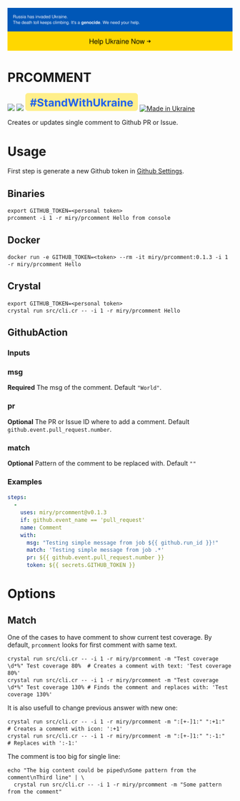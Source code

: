 [![Stand With Ukraine](https://raw.githubusercontent.com/vshymanskyy/StandWithUkraine/main/banner2-direct.svg)](https://stand-with-ukraine.pp.ua/)

# PRCOMMENT

[![](https://img.shields.io/github/release/miry/prcomment.svg?style=flat)](https://github.com/miry/prcomment/releases)
[![](https://img.shields.io/github/license/miry/prcomment)](https://raw.githubusercontent.com/miry/prcomment/master/LICENSE)
[![Stand With Ukraine](https://raw.githubusercontent.com/vshymanskyy/StandWithUkraine/main/badges/StandWithUkraine.svg)](https://stand-with-ukraine.pp.ua)
[![Made in Ukraine](https://img.shields.io/badge/made_in-ukraine-ffd700.svg?labelColor=0057b7)](https://stand-with-ukraine.pp.ua)

Creates or updates single comment to Github PR or Issue.

# Usage

First step is generate a new Github token in [Github Settings](https://github.com/settings/tokens/new?description=prcomment&scopes=public_repo).

## Binaries

```shell
export GITHUB_TOKEN=<personal token>
prcomment -i 1 -r miry/prcomment Hello from console
```

## Docker

```shell
docker run -e GITHUB_TOKEN=<token> --rm -it miry/prcomment:0.1.3 -i 1 -r miry/prcomment Hello
```

## Crystal

```shell
export GITHUB_TOKEN=<personal token>
crystal run src/cli.cr -- -i 1 -r miry/prcomment Hello
```

## GithubAction

### Inputs

### msg

**Required** The msg of the comment. Default `"World"`.

### pr

**Optional** The PR or Issue ID where to add a comment. Default `github.event.pull_request.number`.

### match

**Optional** Pattern of the comment to be replaced with. Default `""`


### Examples

```yml
steps:
  -
    uses: miry/prcomment@v0.1.3
    if: github.event_name == 'pull_request'
    name: Comment
    with:
      msg: "Testing simple message from job ${{ github.run_id }}!"
      match: 'Testing simple message from job .*'
      pr: ${{ github.event.pull_request.number }}
      token: ${{ secrets.GITHUB_TOKEN }}
```

# Options

## Match

One of the cases to have comment to show current test coverage.
By default, `prcomment` looks for first comment with same text.

```shell
crystal run src/cli.cr -- -i 1 -r miry/prcomment -m "Test coverage \d*%" Test coverage 80%  # Creates a comment with text: 'Test coverage 80%'
crystal run src/cli.cr -- -i 1 -r miry/prcomment -m "Test coverage \d*%" Test coverage 130% # Finds the comment and replaces with: 'Test coverage 130%'
```

It is also usefull to change previous answer with new one:

```shell
crystal run src/cli.cr -- -i 1 -r miry/prcomment -m ":[+-]1:" ":+1:"  # Creates a comment with icon: ':+1'
crystal run src/cli.cr -- -i 1 -r miry/prcomment -m ":[+-]1:" ":-1:"  # Replaces with ':-1:'
```

The comment is too big for single line:

```shell
echo "The big content could be piped\nSome pattern from the comment\nThird line" | \
  crystal run src/cli.cr -- -i 1 -r miry/prcomment -m "Some pattern from the comment"
```
